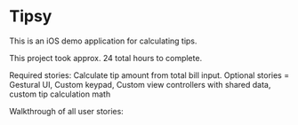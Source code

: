 # Tipsy

This is an iOS demo application for calculating tips.

This project took approx. 24 total hours to complete. 

Required stories: Calculate tip amount from total bill input.
Optional stories = Gestural UI, Custom keypad, Custom view controllers with shared data, custom tip calculation math

Walkthrough of all user stories:
